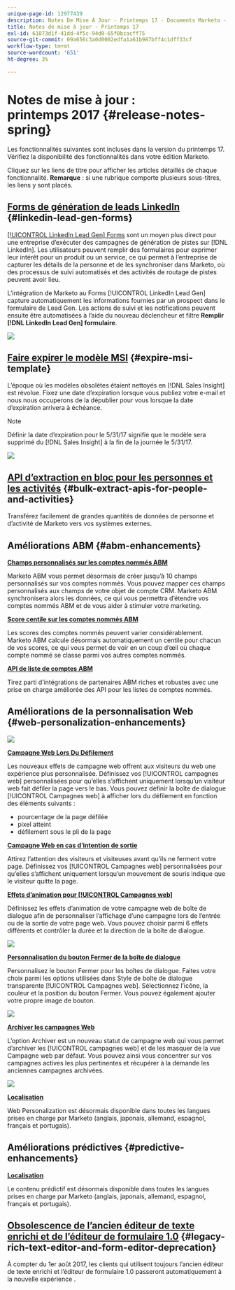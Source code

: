 ```yaml
---
unique-page-id: 12977439
description: Notes De Mise À Jour - Printemps 17 - Documents Marketo - Documentation Du Produit
title: Notes de mise à jour - Printemps 17
exl-id: 61873d1f-41dd-4f5c-94d0-65f0bcacff75
source-git-commit: 09a656c3a0d0002edfa1a61b987bff4c1dff33cf
workflow-type: tm+mt
source-wordcount: '651'
ht-degree: 3%

---
```


# Notes de mise à jour : printemps 2017 {#release-notes-spring}

Les fonctionnalités suivantes sont incluses dans la version du printemps 17. Vérifiez la disponibilité des fonctionnalités dans votre édition Marketo.

Cliquez sur les liens de titre pour afficher les articles détaillés de chaque fonctionnalité. **Remarque** : si une rubrique comporte plusieurs sous-titres, les liens y sont placés.

## [Forms de génération de leads LinkedIn](/help/marketo/product-docs/demand-generation/social/social-functions/set-up-linkedin-lead-gen-forms.md) {#linkedin-lead-gen-forms}

[[!UICONTROL LinkedIn Lead Gen] Forms](https://business.linkedin.com/marketing-solutions/native-advertising/lead-gen-ads) sont un moyen plus direct pour une entreprise d’exécuter des campagnes de génération de pistes sur [!DNL LinkedIn]. Les utilisateurs peuvent remplir des formulaires pour exprimer leur intérêt pour un produit ou un service, ce qui permet à l’entreprise de capturer les détails de la personne et de les synchroniser dans Marketo, où des processus de suivi automatisés et des activités de routage de pistes peuvent avoir lieu.

L’intégration de Marketo au Forms [!UICONTROL LinkedIn Lead Gen] capture automatiquement les informations fournies par un prospect dans le formulaire de Lead Gen. Les actions de suivi et les notifications peuvent ensuite être automatisées à l’aide du nouveau déclencheur et filtre **Remplir [!DNL LinkedIn Lead Gen] formulaire**.

![](assets/release-notes-image.png)

## [Faire expirer le modèle MSI](/help/marketo/product-docs/marketo-sales-insight/msi-for-salesforce/features/actions-in-the-msi-panel/send-marketo-email/publish-an-email-to-sales-insight.md) {#expire-msi-template}

L’époque où les modèles obsolètes étaient nettoyés en [!DNL Sales Insight] est révolue. Fixez une date d’expiration lorsque vous publiez votre e-mail et nous nous occuperons de la dépublier pour vous lorsque la date d’expiration arrivera à échéance.

>[!NOTE]
>
>Définir la date d’expiration pour le 5/31/17 signifie que le modèle sera supprimé du [!DNL Sales Insight] à la fin de la journée le 5/31/17.

![](assets/four-281-29.png)

## [API d’extraction en bloc pour les personnes et les activités](https://developers.marketo.com/rest-api/bulk-extract/) {#bulk-extract-apis-for-people-and-activities}

Transférez facilement de grandes quantités de données de personne et d’activité de Marketo vers vos systèmes externes.

## Améliorations ABM {#abm-enhancements}

**[Champs personnalisés sur les comptes nommés ABM](https://docs.marketo.com/x/1wnG)**

Marketo ABM vous permet désormais de créer jusqu’à 10 champs personnalisés sur vos comptes nommés. Vous pouvez mapper ces champs personnalisés aux champs de votre objet de compte CRM. Marketo ABM synchronisera alors les données, ce qui vous permettra d’étendre vos comptes nommés ABM et de vous aider à stimuler votre marketing.

**[Score centile sur les comptes nommés ABM](https://docs.marketo.com/display/docs/assets/abmpercentiles.png)**

Les scores des comptes nommés peuvent varier considérablement. Marketo ABM calcule désormais automatiquement un centile pour chacun de vos scores, ce qui vous permet de voir en un coup d’œil où chaque compte nommé se classe parmi vos autres comptes nommés.

**[API de liste de comptes ABM](https://developers.marketo.com/rest-api/lead-database/named-account-lists/)**

Tirez parti d’intégrations de partenaires ABM riches et robustes avec une prise en charge améliorée des API pour les listes de comptes nommés.

## Améliorations de la personnalisation Web {#web-personalization-enhancements}

![](assets/dialogoptions.png)

**[Campagne Web Lors Du Défilement](/help/marketo/product-docs/web-personalization/working-with-web-campaigns/set-how-your-web-campaign-displays.md)**

Les nouveaux effets de campagne web offrent aux visiteurs du web une expérience plus personnalisée. Définissez vos [!UICONTROL campagnes web] personnalisées pour qu’elles s’affichent uniquement lorsqu’un visiteur web fait défiler la page vers le bas. Vous pouvez définir la boîte de dialogue [!UICONTROL Campagnes web] à afficher lors du défilement en fonction des éléments suivants :

* pourcentage de la page défilée
* pixel atteint
* défilement sous le pli de la page

**[Campagne Web en cas d’intention de sortie](/help/marketo/product-docs/web-personalization/working-with-web-campaigns/set-how-your-web-campaign-displays.md)**

Attirez l’attention des visiteurs et visiteuses avant qu’ils ne ferment votre page. Définissez vos [!UICONTROL Campagnes web] personnalisées pour qu’elles s’affichent uniquement lorsqu’un mouvement de souris indique que le visiteur quitte la page.

**[Effets d’animation pour [!UICONTROL Campagnes web]](/help/marketo/product-docs/web-personalization/working-with-web-campaigns/create-a-new-dialog-web-campaign.md)**

Définissez les effets d’animation de votre campagne web de boîte de dialogue afin de personnaliser l’affichage d’une campagne lors de l’entrée ou de la sortie de votre page web. Vous pouvez choisir parmi 6 effets différents et contrôler la durée et la direction de la boîte de dialogue.

![](assets/animationoptins.png)

**[Personnalisation du bouton Fermer de la boîte de dialogue](/help/marketo/product-docs/web-personalization/working-with-web-campaigns/create-a-new-dialog-web-campaign.md)**

Personnalisez le bouton Fermer pour les boîtes de dialogue. Faites votre choix parmi les options utilisées dans Style de boîte de dialogue transparente [!UICONTROL Campagnes web]. Sélectionnez l’icône, la couleur et la position du bouton Fermer. Vous pouvez également ajouter votre propre image de bouton.

![](assets/dialog-button-fill-5b1-5d.png)

**[Archiver les campagnes Web](/help/marketo/product-docs/web-personalization/working-with-web-campaigns/archive-a-web-campaign.md)**

L’option Archiver est un nouveau statut de campagne web qui vous permet d’archiver les [!UICONTROL campagnes web] et de les masquer de la vue Campagne web par défaut. Vous pouvez ainsi vous concentrer sur vos campagnes actives les plus pertinentes et récupérer à la demande les anciennes campagnes archivées.

![](assets/archive-campaign-5b2-5d.png)

**[Localisation](/help/marketo/product-docs/administration/settings/select-your-language-locale-and-time-zone.md)**

Web Personalization est désormais disponible dans toutes les langues prises en charge par Marketo (anglais, japonais, allemand, espagnol, français et portugais).

## Améliorations prédictives {#predictive-enhancements}

**[Localisation](/help/marketo/product-docs/administration/settings/select-your-language-locale-and-time-zone.md)**

Le contenu prédictif est désormais disponible dans toutes les langues prises en charge par Marketo (anglais, japonais, allemand, espagnol, français et portugais).

## [Obsolescence de l’ancien éditeur de texte enrichi et de l’éditeur de formulaire 1.0](https://nation.marketo.com/docs/DOC-4315) {#legacy-rich-text-editor-and-form-editor-deprecation}

À compter du 1er août 2017, les clients qui utilisent toujours l’ancien éditeur de texte enrichi et l’éditeur de formulaire 1.0 passeront automatiquement à la nouvelle expérience .

